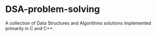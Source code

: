 # DSA-problem-solving
A collection of Data Structures and Algorithms solutions implemented primarily in C and C++.
